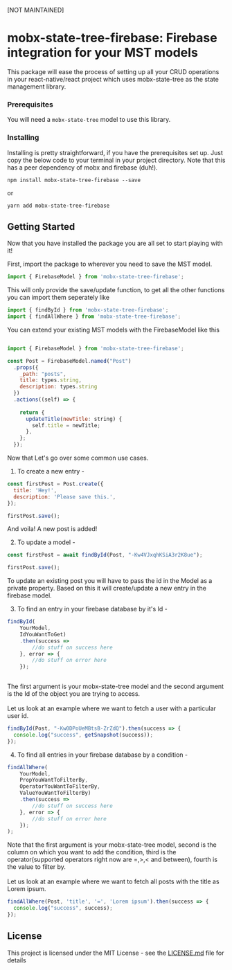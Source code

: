 [NOT MAINTAINED]

# mobx-state-tree-firebase: Firebase integration for your MST models

This package will ease the process of setting up all your CRUD operations in your react-native/react project which uses mobx-state-tree as the state management library.


### Prerequisites

You will need a `mobx-state-tree` model to use this library.


### Installing

Installing is pretty straightforward, if you have the prerequisites set up. Just copy the below code to your terminal in your project directory. Note that this has a peer dependency of mobx and firebase (duh!).

```
npm install mobx-state-tree-firebase --save
```
or
```
yarn add mobx-state-tree-firebase
```

## Getting Started

Now that you have installed the package you are all set to start playing with it!

First, import the package to wherever you need to save the MST model.
```js
import { FirebaseModel } from 'mobx-state-tree-firebase';
```

This will only provide the save/update function, to get all the other functions you can import them seperately like 

```js
import { findById } from 'mobx-state-tree-firebase';
import { findAllWhere } from 'mobx-state-tree-firebase';
```

You can extend your existing MST models with the FirebaseModel like this

```js

import { FirebaseModel } from 'mobx-state-tree-firebase';

const Post = FirebaseModel.named("Post")
  .props({
    _path: "posts",
    title: types.string,
    description: types.string
  })
  .actions((self) => {
    
    return {
      updateTitle(newTitle: string) {
        self.title = newTitle;
      },
    };
  });
```

Now that Let's go over some common use cases.

1) To create a new entry -

```js
const firstPost = Post.create({
  title: 'Hey!',
  description: 'Please save this.',
});

firstPost.save();
```
And voila! A new post is added!

2) To update a model - 

```js
const firstPost = await findById(Post, "-Kw4VJxqhKSiA3r2K8ue");

firstPost.save();

```

To update an existing post you will have to pass the id in the Model as a private property. Based on this it will create/update a new entry in the firebase model. 

3) To find an entry in your firebase database by it's Id - 

```js
findById(
	YourModel,
    IdYouWantToGet)
    .then(success =>
    	//do stuff on success here
	}, error => {
    	//do stuff on error here
    });
    
```
The first argument is your mobx-state-tree model and the second argument is the Id of the object you are trying to access. <br /> <br />
Let us look at an example where we want to fetch a user with a particular user id.

```js
findById(Post, "-Kw0DPoUeMBtsB-ZrZdQ").then(success => {
  console.log("success", getSnapshot(success));
});
```
4) To find all entries in your firebase database by a condition - 

```js
findAllWhere(
	YourModel,
	PropYouWantToFilterBy,
    OperatorYouWantToFilterBy,
    ValueYouWantToFilterBy)
    .then(success =>
    	//do stuff on success here
	}, error => {
    	//do stuff on error here
    });
);
```
Note that the first argument is your mobx-state-tree model, second is the column on which you want to add the condition, third is the operator(supported operators right now are =,>,< and between), fourth is the value to filter by. <br />
<br />
Let us look at an example where we want to fetch all posts with the title as Lorem ipsum.

```js
findAllWhere(Post, 'title', '=', 'Lorem ipsum').then(success => {
  console.log("success", success);
});
```
## License

This project is licensed under the MIT License - see the [LICENSE.md](LICENSE.md) file for details
